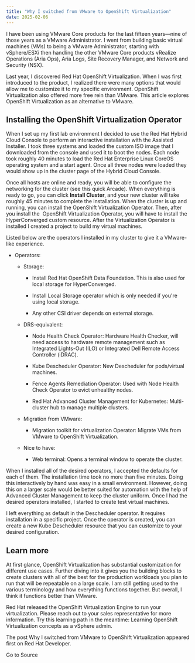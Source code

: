 ```yaml
---
title: "Why I switched from VMware to OpenShift Virtualization"
date: 2025-02-06
---
```


I have been using VMware Core products for the last fifteen years—nine of those years as a VMware Administrator. I went from building basic virtual machines (VMs) to being a VMware Administrator, starting with vSphere/ESXi then handling the other VMware Core products vRealize Operations (Aria Ops), Aria Logs, Site Recovery Manager, and Network and Security (NSX). 

Last year, I discovered Red Hat OpenShift Virtualization. When I was first introduced to the product, I realized there were many options that would allow me to customize it to my specific environment. OpenShift Virtualization also offered more free rein than VMware. This article explores OpenShift Virtualization as an alternative to VMware.

## Installing the OpenShift Virtualization Operator

When I set up my first lab environment I decided to use the Red Hat Hybrid Cloud Console to perform an interactive installation with the Assisted Installer. I took three systems and loaded the custom ISO image that I downloaded from the console and used it to boot the nodes. Each node took roughly 40 minutes to load the Red Hat Enterprise Linux CoreOS operating system and a start agent. Once all three nodes were loaded they would show up in the cluster page of the Hybrid Cloud Console. 

Once all hosts are online and ready, you will be able to configure the networking for the cluster (see this quick Arcade). When everything is ready to go, you can click **Install Cluster**, and your new cluster will take roughly 45 minutes to complete the installation. When the cluster is up and running, you can install the OpenShift Virtualization Operator. Then, after you install the  OpenShift Virtualization Operator, you will have to install the HyperConverged custom resource. After the Virtualization Operator is installed I created a project to build my virtual machines. 

Listed below are the operators I installed in my cluster to give it a VMware-like experience.

- Operators:
    
    - Storage:
        
        - Install Red Hat OpenShift Data Foundation. This is also used for local storage for HyperConverged.
            
        - Install Local Storage operator which is only needed if you're using local storage.
            
        - Any other CSI driver depends on external storage.
            
    - DRS-equivalent:
        
        - Node Health Check Operator: Hardware Health Checker, will need access to hardware remote management such as Integrated Lights-Out (ILO) or Integrated Dell Remote Access Controller (iDRAC).
            
        - Kube Descheduler Operator: New Descheduler for pods/virtual machines.
            
        - Fence Agents Remediation Operator: Used with Node Health Check Operator to evict unhealthy nodes.
            
        - Red Hat Advanced Cluster Management for Kubernetes: Multi-cluster hub to manage multiple clusters.
            
    - Migration from VMware:
        
        - Migration toolkit for virtualization Operator: Migrate VMs from VMware to OpenShift Virtualization.
            
    - Nice to have:
        
        - Web terminal: Opens a terminal window to operate the cluster.
            

When I installed all of the desired operators, I accepted the defaults for each of them. The installation time took no more than five minutes. Doing this interactively by hand was easy in a small environment. However, doing this on a larger scale would be better suited for automation with the help of Advanced Cluster Management to keep the cluster uniform. Once I had the desired operators installed, I started to create test virtual machines.  

I left everything as default in the Descheduler operator. It requires installation in a specific project. Once the operator is created, you can create a new Kube Descheduler resource that you can customize to your desired configuration.

## Learn more

At first glance, OpenShift Virtualization has substantial customization for different use cases. Further diving into it gives you the building blocks to create clusters with all of the best for the production workloads you plan to run that will be repeatable on a large scale. I am still getting used to the various terminology and how everything functions together. But overall, I think it functions better than VMware. 

Red Hat released the OpenShift Virtualization Engine to run your virtualization. Please reach out to your sales representative for more information. Try this learning path in the meantime: Learning OpenShift Virtualization concepts as a vSphere admin.

The post Why I switched from VMware to OpenShift Virtualization appeared first on Red Hat Developer.  
  

Go to Source
